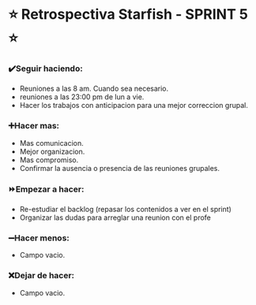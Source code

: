 # ⭐ Retrospectiva Starfish - SPRINT 5 ⭐

### ✔️Seguir haciendo: 
- Reuniones a las 8 am. Cuando sea necesario.
- reuniones a las 23:00 pm de lun a vie.
- Hacer los trabajos con anticipacion para una mejor correccion grupal.
### ➕Hacer mas: 
- Mas comunicacion.
- Mejor organizacion.
- Mas compromiso.
- Confirmar la ausencia o presencia de las reuniones grupales.
### ⏩Empezar a hacer: 
- Re-estudiar el backlog (repasar los contenidos a ver en el sprint)
- Organizar las dudas para arreglar una reunion con el profe
### ➖Hacer menos: 
- Campo vacio.
### ❌Dejar de hacer:
- Campo vacio.
